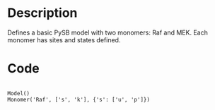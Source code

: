 # Description
Defines a basic PySB model with two monomers: Raf and MEK. Each monomer has sites and states defined.

# Code
```

Model()
Monomer('Raf', ['s', 'k'], {'s': ['u', 'p']})

```

